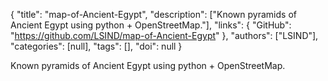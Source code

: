 {
  "title": "map-of-Ancient-Egypt",
  "description": ["Known pyramids of Ancient Egypt using python + OpenStreetMap."],
  "links": {
    "GitHub": "https://github.com/LSIND/map-of-Ancient-Egypt"
  },
  "authors": ["LSIND"],
  "categories": [null],
  "tags": [],
  "doi": null
}

<!-- Generated by csv2md.R – do not edit by hand -->

Known pyramids of Ancient Egypt using python + OpenStreetMap.